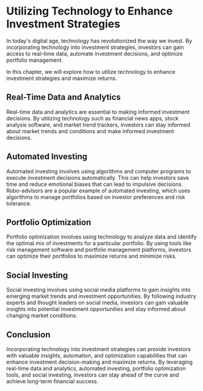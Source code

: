 Utilizing Technology to Enhance Investment Strategies
=========================================================================================================

In today's digital age, technology has revolutionized the way we invest. By incorporating technology into investment strategies, investors can gain access to real-time data, automate investment decisions, and optimize portfolio management.

In this chapter, we will explore how to utilize technology to enhance investment strategies and maximize returns.

Real-Time Data and Analytics
----------------------------

Real-time data and analytics are essential to making informed investment decisions. By utilizing technology such as financial news apps, stock analysis software, and market trend trackers, investors can stay informed about market trends and conditions and make informed investment decisions.

Automated Investing
-------------------

Automated investing involves using algorithms and computer programs to execute investment decisions automatically. This can help investors save time and reduce emotional biases that can lead to impulsive decisions. Robo-advisors are a popular example of automated investing, which uses algorithms to manage portfolios based on investor preferences and risk tolerance.

Portfolio Optimization
----------------------

Portfolio optimization involves using technology to analyze data and identify the optimal mix of investments for a particular portfolio. By using tools like risk management software and portfolio management platforms, investors can optimize their portfolios to maximize returns and minimize risks.

Social Investing
----------------

Social investing involves using social media platforms to gain insights into emerging market trends and investment opportunities. By following industry experts and thought leaders on social media, investors can gain valuable insights into potential investment opportunities and stay informed about changing market conditions.

Conclusion
----------

Incorporating technology into investment strategies can provide investors with valuable insights, automation, and optimization capabilities that can enhance investment decision-making and maximize returns. By leveraging real-time data and analytics, automated investing, portfolio optimization tools, and social investing, investors can stay ahead of the curve and achieve long-term financial success.

